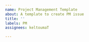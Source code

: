 ```yaml
---
name: Project Management Template
about: A template to create PM issue
title: ''
labels: PM
assignees: keltoumaT

---
```



